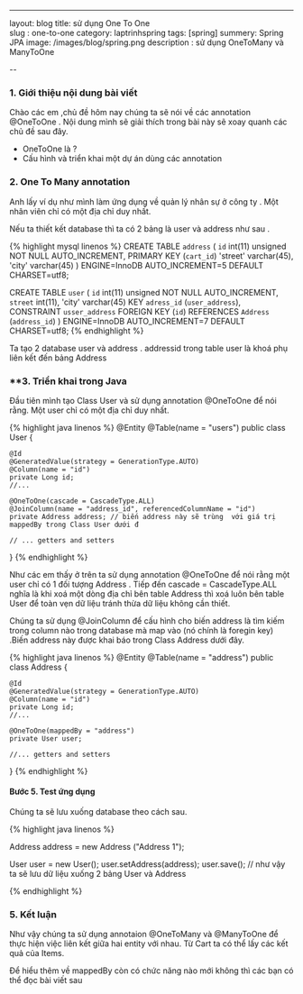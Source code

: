 ---
layout: blog
title: sử dụng One To One  
slug : one-to-one 
category: laptrinhspring
tags: [spring]
summery: Spring JPA
image: /images/blog/spring.png
description : sử dụng OneToMany và ManyToOne 

--
### **1. Giới thiệu nội dung bài viết**

Chào các em ,chủ đề hôm nay chúng ta sẽ nói về các annotation @OneToOne  .
Nội dung mình sẽ giải thích trong bài này sẽ xoay quanh các chủ đề sau đây.
 
- OneToOne là   ? 
- Cấu hình và triển khai một dự án dùng các annotation 


### **2. One To Many annotation**
 
Anh lấy ví dụ như mình làm ứng dụng về quản lý nhân sự ở công ty . Một nhân viên chỉ có một địa chỉ duy nhất.

Nếu ta thiết kết database thì ta có 2 bảng là user  và address như sau .

{% highlight mysql  linenos %}
CREATE TABLE `address` (
  `id` int(11) unsigned NOT NULL AUTO_INCREMENT,
  PRIMARY KEY (`cart_id`)
  'street' varchar(45),
  'city' varchar(45)
) ENGINE=InnoDB AUTO_INCREMENT=5 DEFAULT CHARSET=utf8;
 
CREATE TABLE `user` (
  `id` int(11) unsigned NOT NULL AUTO_INCREMENT,
  `street` int(11),
  'city' varchar(45)
  KEY `adress_id` (`user_address`),
  CONSTRAINT `usser_address` FOREIGN KEY (`id`) REFERENCES `Address` (`address_id`)
) ENGINE=InnoDB AUTO_INCREMENT=7 DEFAULT CHARSET=utf8;
{% endhighlight %}

Ta tạo 2 database user và address . addressid trong table user là khoá phụ liên kết đến bảng Address 


### **3. Triển khai trong Java 

Đầu tiên mình tạo Class User và sử dụng annotation @OneToOne để nói rằng. Một user chỉ có một địa chỉ duy nhất.  

{% highlight java   linenos %}
@Entity
@Table(name = "users")
public class User {
     
    @Id
    @GeneratedValue(strategy = GenerationType.AUTO)
    @Column(name = "id")
    private Long id;
    //... 
 
    @OneToOne(cascade = CascadeType.ALL)
    @JoinColumn(name = "address_id", referencedColumnName = "id")
    private Address address; // biến address này sẽ trùng  với giá trị  mappedBy trong Class User dưới đ
 
    // ... getters and setters
}
{% endhighlight %}

Như các em thấy ở trên ta sử dụng annotation @OneToOne để nói rằng một user chỉ có 1 đối tượng Address . 
Tiếp đến cascade = CascadeType.ALL nghĩa là khi xoá một dòng địa chỉ bên table  Address thì xoá luôn bên table User để toàn vẹn dữ liệu tránh
thừa dữ liệu không cần thiết.
 
Chúng ta sử dụng @JoinColumn để cấu hình cho biến address là tìm kiếm trong column nào trong database mà map vào (nó chính là foregin key)
.Biến address này được khai báo trong Class Address dưới đây. 

{% highlight java   linenos %}
@Entity
@Table(name = "address")
public class Address {
 
    @Id
    @GeneratedValue(strategy = GenerationType.AUTO)
    @Column(name = "id")
    private Long id;
    //...
 
    @OneToOne(mappedBy = "address")
    private User user;
 
    //... getters and setters
}
{% endhighlight %}

#### Bước 5. Test ứng dụng

Chúng ta sẽ lưu xuống database theo cách sau. 


{% highlight java   linenos %}
 
 Address address = new Address ("Address 1");
 
 User user  = new User();
 user.setAddress(address);
 user.save(); // như vậy ta sẽ lưu dữ liệu xuống 2 bảng User và Address  
 

{% endhighlight %}

### **5. Kết luận**

Như vậy chúng ta sử dụng annotaion @OneToMany và @ManyToOne để thực hiện việc liên kết giữa hai entity với nhau. Từ Cart ta có thể lấy các kết quả 
của Items.

Để hiểu thêm về mappedBy còn có chức năng nào mới không thì các bạn có thể đọc bài viết sau



